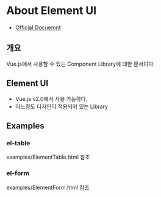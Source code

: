 # About Element UI
- [Official Docuemnt](https://element.eleme.io/#/en-US/component)

## 개요
Vue.js에서 사용할 수 있는 Component Library에 대한 문서이다.

## Element UI
- Vue.js v2.0에서 사용 가능하다.
- 어느정도 디자인이 적용되어 있는 Library

## Examples

### el-table
examples/ElementTable.html 참조

### el-form
examples/ElementForm.html 참조
